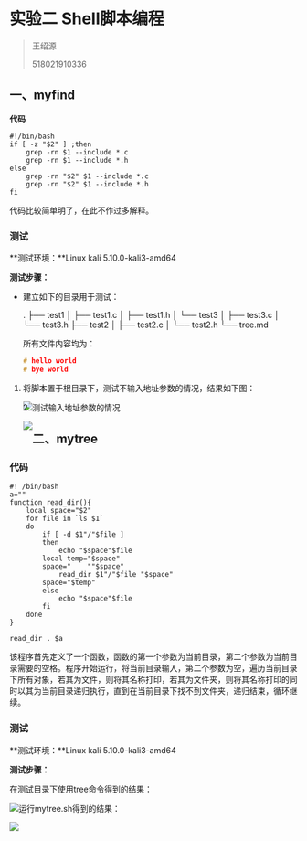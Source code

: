 # 实验二 Shell脚本编程

> 王绍源
>
> 518021910336

## 一、myfind

**代码**

```shell
#!/bin/bash
if [ -z "$2" ] ;then
    grep -rn $1 --include *.c
    grep -rn $1 --include *.h
else
    grep -rn "$2" $1 --include *.c
    grep -rn "$2" $1 --include *.h
fi
```

代码比较简单明了，在此不作过多解释。

### 测试

**测试环境：**Linux kali 5.10.0-kali3-amd64

**测试步骤：**

* 建立如下的目录用于测试：

  .
  ├── test1
  │   ├── test1.c
  │   ├── test1.h
  │   └── test3
  │       ├── test3.c
  │       └── test3.h
  ├── test2
  │   ├── test2.c
  │   └── test2.h
  └── tree.md

  所有文件内容均为：

  ```c
  # hello world
  # bye world
  ```

1. 将脚本置于根目录下，测试不输入地址参数的情况，结果如下图：

   <img src='C:\Users\Wsy\AppData\Roaming\Typora\typora-user-images\image-20210514145628348.png' style='float:left'>

2. 测试输入地址参数的情况

   <img src='C:\Users\Wsy\AppData\Roaming\Typora\typora-user-images\image-20210514150417428.png' style='float:left'>

## 二、mytree

### 代码

```shell
#! /bin/bash
a=""
function read_dir(){
    local space="$2"
    for file in `ls $1`
    do
        if [ -d $1"/"$file ]
        then
            echo "$space"$file
	    local temp="$space"
	    space="    ""$space"
            read_dir $1"/"$file "$space"
	    space="$temp"
        else
            echo "$space"$file
        fi
    done
}

read_dir . $a
```

该程序首先定义了一个函数，函数的第一个参数为当前目录，第二个参数为当前目录需要的空格。程序开始运行，将当前目录输入，第二个参数为空，遍历当前目录下所有对象，若其为文件，则将其名称打印，若其为文件夹，则将其名称打印的同时以其为当前目录递归执行，直到在当前目录下找不到文件夹，递归结束，循环继续。

### 测试

**测试环境：**Linux kali 5.10.0-kali3-amd64

**测试步骤：**

在测试目录下使用tree命令得到的结果：

<img src='C:\Users\Wsy\AppData\Roaming\Typora\typora-user-images\image-20210514173636548.png' style='float:left'>

运行mytree.sh得到的结果：

<img src='C:\Users\Wsy\AppData\Roaming\Typora\typora-user-images\image-20210514173803939.png' style='float:left'>
